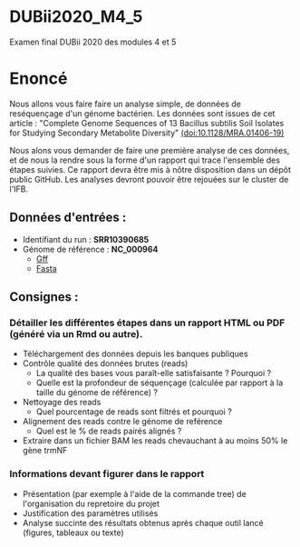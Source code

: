 # DUBii2020_M4_5
Examen final DUBii 2020 des modules 4 et 5

# Enoncé

Nous allons vous faire faire un analyse simple, de données de reséquençage d'un génome bactérien. Les données sont issues de cet article : "Complete Genome Sequences of 13 Bacillus subtilis Soil Isolates for Studying Secondary Metabolite Diversity" [(doi:10.1128/MRA.01406-19)](doi:10.1128/MRA.01406-19)  

Nous alons vous demander de faire une première analyse de ces données, et de nous la rendre sous la forme d'un rapport qui trace l'ensemble des étapes suivies. Ce rapport devra être mis à nôtre disposition dans un dépôt public GitHub. Les analyses devront pouvoir être rejouées sur le cluster de l'IFB.  

## Données d'entrées :

* Identifiant du run : **SRR10390685**   
* Génome de référence : **NC_000964**     
  * [Gff](https://ftp.ncbi.nlm.nih.gov/genomes/all/GCF/000/009/045/GCF_000009045.1_ASM904v1/GCF_000009045.1_ASM904v1_genomic.gff.gz)  
  * [Fasta](https://ftp.ncbi.nlm.nih.gov/genomes/all/GCF/000/009/045/GCF_000009045.1_ASM904v1/GCF_000009045.1_ASM904v1_genomic.fna.gz)    
        
## Consignes :

### Détailler les différentes étapes dans un rapport HTML ou PDF (généré via un Rmd ou autre).

* Téléchargement des données depuis les banques publiques  
* Contrôle qualité des données brutes (reads)  
  * La qualité des bases vous paraît-elle satisfaisante ? Pourquoi ?  
  * Quelle est la profondeur de séquençage (calculée par rapport à la taille du génome de référence) ?  
* Nettoyage des reads  
  * Quel pourcentage de reads sont filtrés et pourquoi ?  
* Alignement des reads contre le génome de reférence  
  * Quel est le % de reads pairés alignés ?  
* Extraire dans un fichier BAM les reads chevauchant à au moins 50% le gène trmNF  

### Informations devant figurer dans le rapport

* Présentation (par exemple à l'aide de la commande tree) de l'organisation du repretoire du projet
* Justification des paramètres utilisés
* Analyse succinte des résultats obtenus après chaque outil lancé (figures, tableaux ou texte)


